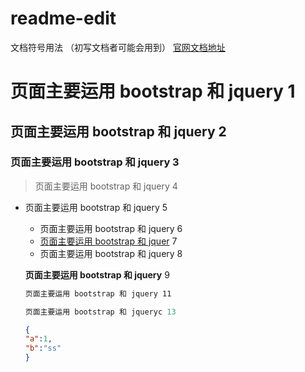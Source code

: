 # readme-edit
文档符号用法 （初写文档者可能会用到）
[官网文档地址 ](https://docs.github.com/cn/github/writing-on-github/getting-started-with-writing-and-formatting-on-github)
# 页面主要运用 bootstrap 和 jquery 1
## 页面主要运用 bootstrap 和 jquery 2
### 页面主要运用 bootstrap 和 jquery 3
>页面主要运用 bootstrap 和 jquery 4
- 页面主要运用 bootstrap 和 jquery 5
  - 页面主要运用 bootstrap 和 jquery 6
  - [页面主要运用 bootstrap 和 jquer](www.google.com) 7
  * 页面主要运用 bootstrap 和 jquery 8
  
  **页面主要运用 bootstrap 和 jquery** 9
  
  
  ``` xml 10
  页面主要运用 bootstrap 和 jquery 11
  ```
  
  ``` java 12 
  页面主要运用 bootstrap 和 jqueryc 13
  ```
  
  ```json
  {
  "a":1,
  "b":"ss"
  }
  ```
